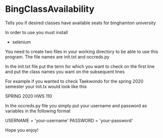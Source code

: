 # BingClassAvailability
Tells you if desired classes have available seats for binghamton university

In order to use you must install
- selenium

You need to create two files in your working directory to be able to use this program. The file names are init.txt and occreds.py

In the init.txt file put the term for which you want to check on the first line and put the class names you want on the subsequent lines

For example if you wanted to check Taekwondo for the spring 2020 semester your init.tx would look like this

SPRING 2020
HWS 110

In the occreds.py file you simply put your username and password as variables in the following format

USERNAME = 'your-username'
PASSWORD = 'your-password'

Hope you enjoy!

